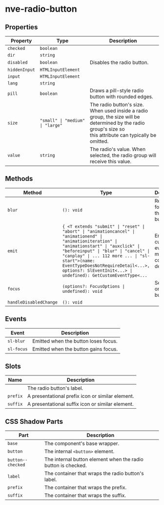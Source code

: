 # nve-radio-button

## Properties

| Property      | Type                             | Description                                      |
|---------------|----------------------------------|--------------------------------------------------|
| `checked`     | `boolean`                        |                                                  |
| `dir`         | `string`                         |                                                  |
| `disabled`    | `boolean`                        | Disables the radio button.                       |
| `hiddenInput` | `HTMLInputElement`               |                                                  |
| `input`       | `HTMLInputElement`               |                                                  |
| `lang`        | `string`                         |                                                  |
| `pill`        | `boolean`                        | Draws a pill-style radio button with rounded edges. |
| `size`        | `"small" \| "medium" \| "large"` | The radio button's size. When used inside a radio group, the size will be determined by the radio group's size so<br />this attribute can typically be omitted. |
| `value`       | `string`                         | The radio's value. When selected, the radio group will receive this value. |

## Methods

| Method                 | Type                                             | Description                                      |
|------------------------|--------------------------------------------------|--------------------------------------------------|
| `blur`                 | `(): void`                                       | Removes focus from the radio button.             |
| `emit`                 | `{ <T extends "submit" \| "reset" \| "abort" \| "animationcancel" \| "animationend" \| "animationiteration" \| "animationstart" \| "auxclick" \| "beforeinput" \| "blur" \| "cancel" \| "canplay" \| ... 112 more ... \| "sl-start">(name: EventTypeDoesNotRequireDetail<...>, options?: SlEventInit<...> \| undefined): GetCustomEventType<...` | Emits a custom event with more convenient defaults. |
| `focus`                | `(options?: FocusOptions \| undefined): void`    | Sets focus on the radio button.                  |
| `handleDisabledChange` | `(): void`                                       |                                                  |

## Events

| Event      | Description                          |
|------------|--------------------------------------|
| `sl-blur`  | Emitted when the button loses focus. |
| `sl-focus` | Emitted when the button gains focus. |

## Slots

| Name     | Description                                      |
|----------|--------------------------------------------------|
|          | The radio button's label.                        |
| `prefix` | A presentational prefix icon or similar element. |
| `suffix` | A presentational suffix icon or similar element. |

## CSS Shadow Parts

| Part              | Description                                      |
|-------------------|--------------------------------------------------|
| `base`            | The component's base wrapper.                    |
| `button`          | The internal `<button>` element.                 |
| `button--checked` | The internal button element when the radio button is checked. |
| `label`           | The container that wraps the radio button's label. |
| `prefix`          | The container that wraps the prefix.             |
| `suffix`          | The container that wraps the suffix.             |
